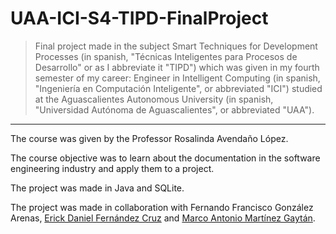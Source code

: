 # UAA-ICI-S4-TIPD-FinalProject

> Final project made in the subject Smart Techniques for Development Processes (in spanish, "Técnicas Inteligentes para Procesos de Desarrollo" or as I abbreviate it "TIPD") which was given in my fourth semester of my career: Engineer in Intelligent Computing (in spanish, "Ingeniería en Computación Inteligente", or abbreviated "ICI") studied at the Aguascalientes Autonomous University (in spanish, "Universidad Autónoma de Aguascalientes", or abbreviated "UAA").

---

The course was given by the Professor Rosalinda Avendaño López.

The course objective was to learn about the documentation in the software engineering industry and apply them to a project.

The project was made in Java and SQLite.

The project was made in collaboration with Fernando Francisco González Arenas, [Erick Daniel Fernández Cruz](https://github.com/fcruz-ed) and [Marco Antonio Martínez Gaytán](https://github.com/MarcoMaxe).
